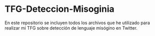 # TFG-Deteccion-Misoginia
En este repositorio se incluyen todos los archivos que he utilizado para realizar mi TFG sobre detección de lenguaje misógino en Twitter.
